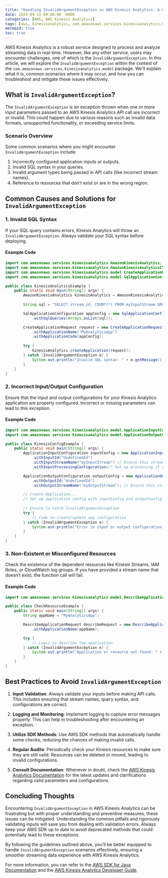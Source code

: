 ```yaml
---
title: "Handling InvalidArgumentException in AWS Kinesis Analytics: A Comprehensive Guide"
date: 2024-09-15 09:00:00 -0000
categories: [AWS, AWS Kinesis Analytics]
tags: [aws, kinesisanalytics, com.amazonaws.services.kinesisanalytics.model]
mermaid: true
toc: true
---
```



AWS Kinesis Analytics is a robust service designed to process and analyze streaming data in real-time. However, like any other service, users may encounter challenges, one of which is the `InvalidArgumentException`. In this article, we will explore the `InvalidArgumentException` within the context of the `com.amazonaws.services.kinesisanalytics.model` package. We'll explain what it is, common scenarios where it may occur, and how you can troubleshoot and mitigate these issues effectively.

## What is `InvalidArgumentException`?

The `InvalidArgumentException` is an exception thrown when one or more input parameters passed to an AWS Kinesis Analytics API call are incorrect or invalid. This could happen due to various reasons such as invalid data formats, unsupported functionality, or exceeding service limits.

### Scenario Overview

Some common scenarios where you might encounter `InvalidArgumentException` include:

1. Incorrectly configured application inputs or outputs.
2. Invalid SQL syntax in your queries.
3. Invalid argument types being passed in API calls (like incorrect stream names).
4. Reference to resources that don't exist or are in the wrong region.

## Common Causes and Solutions for `InvalidArgumentException`

### 1. Invalid SQL Syntax

If your SQL query contains errors, Kinesis Analytics will throw an `InvalidArgumentException`. Always validate your SQL syntax before deploying.

#### Example Code
```java
import com.amazonaws.services.kinesisanalytics.AmazonKinesisAnalytics;
import com.amazonaws.services.kinesisanalytics.AmazonKinesisAnalyticsClientBuilder;
import com.amazonaws.services.kinesisanalytics.model.CreateApplicationRequest;
import com.amazonaws.services.kinesisanalytics.model.SqlApplicationConfiguration;

public class KinesisAnalyticsExample {
    public static void main(String[] args) {
        AmazonKinesisAnalytics kinesisAnalytics = AmazonKinesisAnalyticsClientBuilder.defaultClient();
        
        String sql = "SELECT stream_id, COUNT(*) FROM myInputStream GROUP BY stream_id";

        SqlApplicationConfiguration appConfig = new SqlApplicationConfiguration()
            .withSqlQueries(Arrays.asList(sql));

        CreateApplicationRequest request = new CreateApplicationRequest()
            .withApplicationName("MyAnalyticsApp")
            .withApplicationCode(appConfig);
        
        try {
            kinesisAnalytics.createApplication(request);
        } catch (InvalidArgumentException e) {
            System.out.println("Invalid SQL syntax: " + e.getMessage());
        }
    }
}
```

### 2. Incorrect Input/Output Configuration

Ensure that the input and output configurations for your Kinesis Analytics application are properly configured. Incorrect or missing parameters can lead to this exception.

#### Example Code
```java
import com.amazonaws.services.kinesisanalytics.model.ApplicationInputConfiguration;
import com.amazonaws.services.kinesisanalytics.model.ApplicationOutputConfiguration;

public class KinesisConfigExample {
    public static void main(String[] args) {
        ApplicationInputConfiguration inputConfig = new ApplicationInputConfiguration()
            .withInputId("UndefinedId")
            .withInputStreamName("myInputStream") // Ensure this stream exists
            .withInputProcessingConfiguration(/* Set up processing if required */);

        ApplicationOutputConfiguration outputConfig = new ApplicationOutputConfiguration()
            .withOutputId("UndefinedId")
            .withOutputStreamName("myOutputStream"); // Ensure this stream exists

        // Create Application...
        // Set up application config with inputConfig and outputConfig
        
        // Ensure to catch InvalidArgumentException
        try {
            // Code to create/update app configuration
        } catch (InvalidArgumentException e) {
            System.out.println("Error in input or output configuration: " + e.getMessage());
        }
    }
}
```

### 3. Non-Existent or Misconfigured Resources

Check the existence of the dependent resources like Kinesis Streams, IAM Roles, or CloudWatch log groups. If you have provided a stream name that doesn’t exist, the function call will fail.

#### Example Code
```java
import com.amazonaws.services.kinesisanalytics.model.DescribeApplicationRequest;

public class CheckResourceExample {
    public static void main(String[] args) {
        String appName = "MyAnalyticsApp";

        DescribeApplicationRequest describeRequest = new DescribeApplicationRequest()
            .withApplicationName(appName);

        try {
            // Logic to describe the application
        } catch (InvalidArgumentException e) {
            System.out.println("Application or resource not found: " + e.getMessage());
        }
    }
}
```

## Best Practices to Avoid `InvalidArgumentException`

1. **Input Validation**: Always validate your inputs before making API calls. This includes ensuring that stream names, query syntax, and configurations are correct.
   
2. **Logging and Monitoring**: Implement logging to capture error messages properly. This can help in troubleshooting after encountering an exception.

3. **Utilize SDK Methods**: Use AWS SDK methods that automatically handle some checks, reducing the chances of making invalid calls.

4. **Regular Audits**: Periodically check your Kinesis resources to make sure they are still valid. Resources can be deleted or moved, leading to invalid configurations.

5. **Consult Documentation**: Whenever in doubt, check the [AWS Kinesis Analytics Documentation](https://docs.aws.amazon.com/kinesisanalytics/latest/dev/what-is-kinesis-analytics.html) for the latest updates and clarifications regarding valid parameters and configurations.

## Concluding Thoughts

Encountering `InvalidArgumentException` in AWS Kinesis Analytics can be frustrating but with proper understanding and preventive measures, these issues can be mitigated. Understanding the common pitfalls and rigorously validating inputs will save you from dealing with validation errors. Always keep your AWS SDK up to date to avoid deprecated methods that could potentially lead to these exceptions.

By following the guidelines outlined above, you’ll be better equipped to handle `InvalidArgumentException` scenarios effectively, ensuring a smoother streaming data experience with AWS Kinesis Analytics.

For more information, you can refer to the [AWS SDK for Java Documentation](https://docs.aws.amazon.com/sdk-for-java/latest/developer-guide/home.html) and the [AWS Kinesis Analytics Developer Guide](https://docs.aws.amazon.com/kinesisanalytics/latest/dev/what-is-kinesis-analytics.html).
